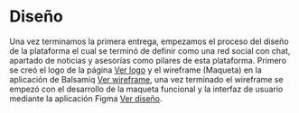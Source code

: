 # Diseño
Una vez terminamos la primera entrega, empezamos el proceso del diseño de la plataforma el cual se terminó de definir como una red social con chat, apartado de noticias y asesorías como pilares de esta plataforma. Primero se creó el logo de la página [Ver logo](https://github.com/AndyTue/LIS/blob/main/Imag%C3%A9nes/Imag%C3%A9nes/LOGO%20SIANI_preview_rev_1.png "Click Aquí") y el wireframe (Maqueta) en la aplicación de Balsamiq [Ver wireframe](https://github.com/AndyTue/LIS/blob/main/Imag%C3%A9nes/Imag%C3%A9nes/Wirefrme%20balsamiq.jpg "Click Aquí"), una vez terminado el wireframe se empezó con el desarrollo de la maqueta funcional y la interfaz de usuario mediante la aplicación Figma [Ver diseño](https://www.figma.com/proto/qZKICh2Cj4tN9iSKIJLsRp/SIANI?node-id=90%3A53&scaling=contain&page-id=0%3A1&starting-point-node-id=90%3A53 "Click Aquí").	
